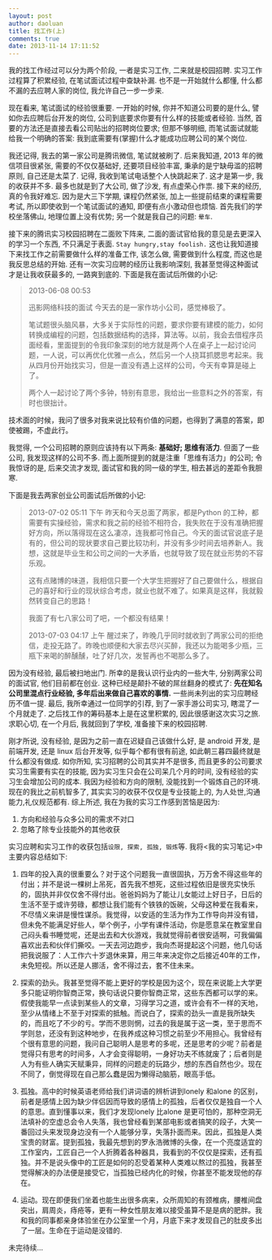 ```yaml
---
layout: post
author: daoluan
title: 找工作(上)
comments: true
date: 2013-11-14 17:11:52
---
```


我的找工作经过可以分为两个阶段, 一者是实习工作, 二来就是校园招聘. 实习工作过程算了积累经验, 在笔试面试过程中查缺补漏. 也不是一开始就什么都懂, 什么都不漏的去应聘人家的岗位, 我允许自己一步一步来.

现在看来, 笔试面试的经验很重要. 一开始的时候, 你并不知道公司要的是什么, 譬如你去应聘后台开发的岗位, 公司到底要求你要有什么样的技能或者经验. 当然, 首要的方法还是直接去看公司贴出的招聘岗位要求; 但那不够明细, 而笔试面试就能给我一个明确的答案: 我到底需要有(掌握)什么才能成功应聘公司的某个岗位.

我还记得, 我去的第一家公司是腾讯微信, 笔试就被刷了. 后来我知道, 2013 年的微信项目很紧张, 需要的不仅仅基础好, 还要项目经验丰富, 秉承的是宁缺毋滥的招聘原则, 自己还是太菜了. 记得, 我收到笔试电话整个人快跳起来了. 这才是第一步, 我的收获并不多. 最多也就是到了大公司, 做了沙发, 有点虚荣心作祟. 接下来的经历, 真的令我好难忘. 因为是大三下学期, 课程仍然紧张, 加上一些提前结束的课程需要考试, 所以即使收到一个笔试面试的通知, 即便有点小激动但也烦恼. 首先我们的学校坐落佛山, 地理位置上没有优势; 另一个就是我自己的问题: `晕车`.

接下来的腾讯实习校园招聘在二面败下阵来, 二面的面试官给我的意见是去更深入的学习一个东西, 不只满足于表面. `Stay hungry,stay foolish.` 这也让我知道接下来找工作之前需要做什么样的准备工作, 该怎么做, 需要做到什么程度, 而这也是我反思总结的开始. 还有一次实习应聘的经历让我影响深刻, 我甚至觉得这种面试才是让我收获最多的, 一路爽到底的. 下面是我在面试后所做的小记:

> 2013-06-08 00:53
> 
> 迅影网络科技的面试 今天去的是一家作坊小公司，感觉棒极了。
> 
> 笔试题很头脑风暴，大多关于实际性的问题，要求你要有建模的能力，如何转换成编程的问题，包括数据结构的选择，算法等。以前，我会去借程序员面经看，里面提到的令我印象深刻的地方就是两个人在桌子上一起讨论问题，一人说，可以再优化优雅一点么，然后另一个人挠耳抓腮思考起来。我从四月份开始找实习，但是一直没有遇上这样的公司，今天有幸算是碰上了。
> 
> 两个人一起讨论了两个多钟，特别有意思，我给出一些意料之外的答案，有时也很拙计。

技术面的时候，我问了很多对我来说比较有价值的问题，也得到了满意的答案，即使被踢，不虚此行。

我觉得, 一个公司招聘的原则应该持有以下两条: **基础好; 思维有活力**. 但面了一些公司, 我发现这样的公司不多. 而上面所提到的就是注重「思维有活力」的公司; 令我惊讶的是, 后来交流才发现, 面试官和我的同一级的学生, 相去甚远的差距令我胆寒.

下面是我去两家创业公司面试后所做的小记:

> 2013-07-02 05:11 下午 昨天和今天总面了两家，都是Python
> 的工种，都需要有实操经验，需求和我之前的经验不相符合，我失败在于没有准确把握好方向，所以落得现在这么凄凉，连我都可怜自己。今天的面试官说底子是有的，但公司的现状要求自己要比较功利，并没有多少时间去培养新人。我想，这就是毕业生和公司之间的一大矛盾，也就导致了现在就业形势的不容乐观。
> 
> 这有点赌博的味道，我相信只要一个大学生把握好了自己要做什么，根据自己的喜好和行业的现状综合考虑，就业也就不难了。如果真是这样，我就毅然转变自己的思路！
> 
> 我面了有七八家公司了吧，一个都没有结果！
> 
> 2013-07-03 04:17 上午
> 醒过来了，昨晚几乎同时就收到了两家公司的拒绝信，走投无路了。昨晚也顺便和大家去尽兴买醉，我还以为能喝多少瓶，三瓶下来喝的醉醺醺，吐了好几次，发誓再也不喝那么多了。

因为没有经验, 最后被扫地出门. 所幸的是我认识行业内的一些大牛, 分别两家公司的面试官, 他们目前都在创业. 这种已经是颠扑不破的屌丝翻身的模式了: **先在知名公司里混点行业经验, 多年后出来做自己喜欢的事情.** 一些尚未列出的实习应聘经历不值一提. 最后, 我所幸通过一位同学的引荐, 到了一家手游公司实习, 瞎混了一个月就走了. 之后找工作的筹码基本上是在这里积累的, 因此很感谢这次实习之旅. 求职心切, 在一个月后, 我就回到了学校, 准备接下来的校园招聘. 

刚才所说, 没有经验, 是因为之前一直在迟疑自己该做什么好, 是 android 开发, 是前端开发, 还是 linux 后台开发等, 似乎每个都有很有前途, 如此朝三暮四最终就是什么都没有做成. 如你所知, 实习招聘的公司其实并不是很多, 而且更多的公司要求实习生需要有实在的技能, 因为实习生只会在公司呆几个月的时间, 没有经验的实习生会增加公司的成本.  我因为经验和方向的限制, 没能找到一个锻炼自己的环境. 现在的我比之前机智多了, 其实实习的收获不仅仅是专业技能上的, 为人处世,沟通能力,礼仪规范都有. 综上所述, 我在为我的实习工作感到苦恼是因为:

1. 方向和经验与众多公司的需求不对口
2. 忽略了除专业技能外的其他收获

实习应聘和实习工作的收获包括`设限, 探索, 孤独, 锻炼`等. 我将<我的实习笔记>中主要内容总结如下:

1. 四年的投入真的很重要么？对于这个问题我一直很固执，万万舍不得这些年的付出；并不是说一棵树上吊死，首先我不想死，这些过程依旧是很充实快乐的，固执并非仅仅舍不得付出。爸爸妈妈为了能让儿女能过上好日子，日后的生活不至于或许劳碌，都想让我们能有个铁铁的饭碗，父母这种爱在我看来，不尽情义来讲是慢性谋杀。我觉得，以安适的生活为作为工作导向并没有错，但未免不能满足好些人，举个例子，小学有课件活动，你是愿意呆在教室里自己闷头看书睡觉呢，还是出去和大伙游戏，我就觉得前者很安适啊，可我偏偏喜欢出去和伙伴们撕咬。一天去河边跑步，我向杰哥提起这个问题，他几句话把我说服了：人工作六十岁退休来算，用三年来决定你之后接近40年的工作，未免短视。所以还是人挪活，舍不得过去，套不住未来。

2. 探索的劲头。我甚至觉得不能上更好的学校是因为这个，现在来说能上大学更多只能证明你智商正常，换句话说只要你智商正常，这些东西都可以学的来。假使我能早一点读到某些人的文章，习得学习之道，或许会有不一样的天地，至少从情绪上不至于对探索的抵触。而说白了，探索的劲头一直是我所缺失的，而且吃了不少的亏。学而不思则惘，过去的我是属于这一类，至于思而不学则怠，还没有到这种地步，在我养成这种习惯之前至少不用担心。我曾经有个很有意思的问题，我问自己聪明人是思考的多呢，还是思考的少呢？前者是觉得只有思考的时间多，人才会变得聪明，一身好功夫不练就废了；后者则是人为有些人确实天赋秉异，同样的问题走的玩路少，想的东西自然也少。现在不同了，倒觉得现在自己那么蠢是因为懒得动脑筋，眼高手低。

3. 孤独。高中的时候英语老师给我们讲词语的辨析讲到lonely 和alone 的区别，前者是感情上因为缺少伴侣因而导致的感情上的孤独，后者仅仅是独自一个人的意思。直到懂事以来，我们才发现lonely 比alone 是更可怕的，那种空洞无法填补的空虚总会令人失落，我也曾经看到某部电影或者搞笑的段子，大笑一番回过头来发现身边没有一个人能够分享，失落扑面而来。因此，孤独是人类宝贵的财富。提到孤独，我最先想到的罗永浩微博的头像，在一个亮度适宜的工作室内，工匠自己一个人折腾着各种器具，我看到的不仅仅是探索，还有孤独。并不是说头像中的工匠是如何的忍受着某种人类难以熬过的孤独，我甚至觉得解决的办法便是接受它，当孤独已经内化的时候，你甚至不能发现他的存在。

4. 运动。现在即便我们坐着也能生出很多病来，众所周知的有颈椎病，腰椎间盘突出，肩周炎，痔疮等，更有一种女性朋友难以接受虽算不是是病的肥胖。我和我的同事都亲身体验坐在办公室里一个月，月底下来才发现自己的肚皮多出了一层。生命在于运动是没错的.

未完待续...
